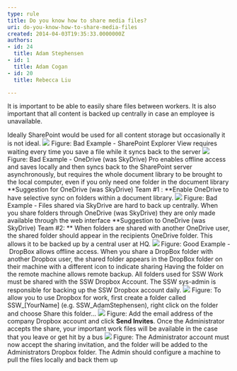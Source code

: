 ```yaml
---
type: rule
title: Do you know how to share media files?
uri: do-you-know-how-to-share-media-files
created: 2014-04-03T19:35:33.0000000Z
authors:
- id: 24
  title: Adam Stephensen
- id: 1
  title: Adam Cogan
- id: 20
  title: Rebecca Liu

---
```


 
It is important to be able to easily share files between workers. It is also important that all content is backed up centrally in case an employee is unavailable.

Ideally SharePoint would be used for all content storage but occasionally it is not ideal.
  ![](/PublishingImages/share-media-files-1.jpg)  Figure: Bad Example - SharePoint Explorer View requires waiting every time you save a file while it syncs back to the server ![](/PublishingImages/share-media-files-2.jpg)  Figure: Bad Example - OneDrive (was SkyDrive) Pro enables offline access and saves locally and then syncs back to the SharePoint server asynchronously, but requires the whole document library to be brought to the local computer, even if you only need one folder in the document library
**Suggestion for OneDrive (was SkyDrive) Team #1 : **Enable OneDrive to have selective sync on folders within a document library.
 ![](/PublishingImages/share-media-files-3.jpg)  Figure: Bad Example - Files shared via SkyDrive are hard to back up centrally. When you share folders through OneDrive (was SkyDrive) they are only made available through the web interface
**Suggestion to OneDrive (was SkyDrive) Team #2: ** When folders are shared with another OneDrive user, the shared folder should appear in the recipients OneDrive folder. This allows it to be backed up by a central user at HQ.
 ![](/PublishingImages/share-media-files-4.jpg)  Figure: Good Example -  DropBox allows offline access. When you share a DropBox folder with another Dropbox user, the shared folder appears in the DropBox folder on their machine with a different icon to indicate sharing
Having the folder on the remote machine allows remote backup. All folders used for SSW Work must be shared with the SSW Dropbox Account.
The SSW sys-admin is responsible for backing up the SSW Dropbox account daily.
 ![](/PublishingImages/share-media-files-5.jpg)  Figure: To allow you to use Dropbox for work, first create a folder called SSW\_[YourName] (e.g. SSW\_AdamStephensen), right click on the folder and choose Share this folder... ![](/PublishingImages/share-media-files-6.jpg)  Figure: Add the email address of the company Dropbox account and click **Send Invites**. Once the Administrator accepts the share, your important work files will be available in the case that you leave or get hit by a bus ![](/PublishingImages/share-media-files-7.jpg)  Figure: The Administrator account must now accept the sharing invitation, and the folder will be added to the Administrators Dropbox folder. The Admin should configure a machine to pull the files locally and back them up
